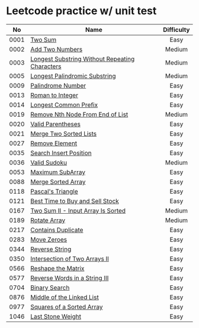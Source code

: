 # Leetcode practice w/ unit test

|  No  | Name                                                                                                                            | Difficulty |
|:----:|---------------------------------------------------------------------------------------------------------------------------------|:----------:|
| 0001 | [Two Sum](src/main/java/leetcode/easy/TwoSum.java)                                                                              |    Easy    |
| 0002 | [Add Two Numbers](src/main/java/leetcode/medium/AddTwoNumbers.java)                                                             |   Medium   |
| 0003 | [Longest Substring Without Repeating Characters](src/main/java/leetcode/medium/LongestSubstringWithoutRepeatingCharacters.java) |   Medium   |
| 0005 | [Longest Palindromic Substring](src/main/java/leetcode/medium/LongestPalindromicSubstring.java)                                 |   Medium   |
| 0009 | [Palindrome Number](src/main/java/leetcode/easy/PalindromeNumber.java)                                                          |    Easy    |
| 0013 | [Roman to Integer](src/main/java/leetcode/easy/RomanToInteger.java)                                                             |    Easy    |
| 0014 | [Longest Common Prefix](src/main/java/leetcode/easy/LongestCommonPrefix.java)                                                   |    Easy    |
| 0019 | [Remove Nth Node From End of List](src/main/java/leetcode/medium/RemoveNthNodeFromEndOfList.java)                               |   Medium   |
| 0020 | [Valid Parentheses](src/main/java/leetcode/easy/ValidParentheses.java)                                                          |    Easy    |
| 0021 | [Merge Two Sorted Lists](src/main/java/leetcode/easy/MergeTwoSortedLists.java)                                                  |    Easy    |
| 0027 | [Remove Element](src/main/java/leetcode/easy/RemoveElement.java)                                                                |    Easy    |
| 0035 | [Search Insert Position](src/main/java/leetcode/easy/SearchInsertPosition.java)                                                 |    Easy    |
| 0036 | [Valid Sudoku](src/main/java/leetcode/medium/ValidSudoku.java)                                                                  |   Medium   |
| 0053 | [Maximum SubArray](src/main/java/leetcode/easy/MaximumSubArray.java)                                                            |    Easy    |
| 0088 | [Merge Sorted Array](src/main/java/leetcode/easy/MergeSortedArray.java)                                                         |    Easy    |
| 0118 | [Pascal's Triangle](src/main/java/leetcode/easy/PascalsTriangle.java)                                                           |    Easy    |
| 0121 | [Best Time to Buy and Sell Stock](src/main/java/leetcode/easy/BestTimeToBuyAndSellStock.java)                                   |    Easy    |
| 0167 | [Two Sum II - Input Array Is Sorted](src/main/java/leetcode/medium/TwoSum2.java)                                                |   Medium   |
| 0189 | [Rotate Array](src/main/java/leetcode/medium/RotateArray.java)                                                                  |   Medium   |
| 0217 | [Contains Duplicate](src/main/java/leetcode/easy/ContainsDuplicate.java)                                                        |    Easy    |
| 0283 | [Move Zeroes](src/main/java/leetcode/easy/MoveZeroes.java)                                                                      |    Easy    |
| 0344 | [Reverse String](src/main/java/leetcode/easy/ReverseString.java)                                                                |    Easy    |
| 0350 | [Intersection of Two Arrays II](src/main/java/leetcode/easy/IntersectionOfTwoArrays2.java)                                      |    Easy    |
| 0566 | [Reshape the Matrix](src/main/java/leetcode/easy/ReshapeTheMatrix.java)                                                         |    Easy    |
| 0577 | [Reverse Words in a String III](src/main/java/leetcode/easy/ReverseWordsInAString3.java)                                        |    Easy    |
| 0704 | [Binary Search](src/main/java/leetcode/easy/BinarySearch.java)                                                                  |    Easy    |
| 0876 | [Middle of the Linked List](src/main/java/leetcode/easy/MiddleOfTheLinkedList.java)                                             |    Easy    |
| 0977 | [Squares of a Sorted Array](src/main/java/leetcode/easy/SquaresOfASortedArray.java)                                             |    Easy    |
| 1046 | [Last Stone Weight](src/main/java/leetcode/easy/LastStoneWeight.java)                                                           |    Easy    |

